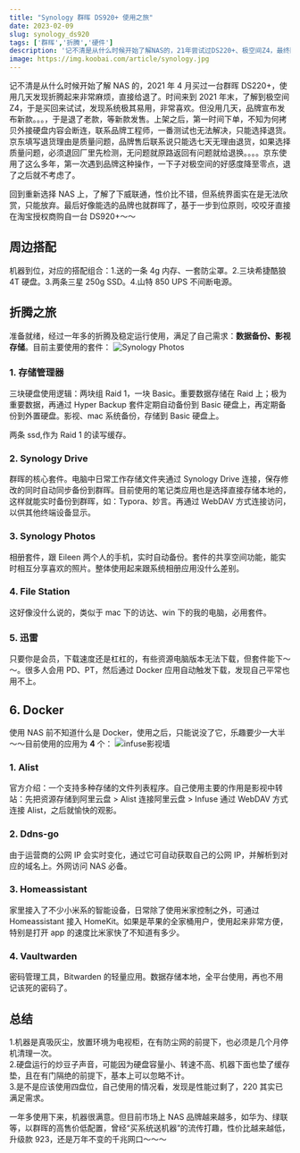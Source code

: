 ```yaml
---
title: "Synology 群晖 DS920+ 使用之旅"
date: 2023-02-09
slug: synology_ds920
tags: ['群晖','折腾','硬件']
description: '记不清是从什么时候开始了解NAS的，21年尝试过DS220+、极空间Z4，最终回归到DS920+。经过一年多的使用，机器很满意，满足了自己需求：数据备份、影视存储。但市场上NAS品牌越来越多，如华为、绿联等，以群晖的高售价低配置，曾经“买系统送机器”的流传打趣，性价比越来越低，升级款923，还是万年不变的千兆网口。'
image: https://img.koobai.com/article/synology.jpg
---
```

记不清是从什么时候开始了解 NAS 的，2021 年 4 月买过一台群晖 DS220+，使用几天发现折腾起来非常麻烦，直接给退了。时间来到 2021 年末，了解到极空间 Z4，于是买回来试试，发现系统极其易用，非常喜欢。但没用几天，品牌宣布发布新款。。。，于是退了老款，等新款发售。上架之后，第一时间下单，不知为何拷贝外接硬盘内容会断连，联系品牌工程师，一番测试也无法解决，只能选择退货。京东填写退货理由是质量问题，品牌售后联系说只能选七天无理由退货，如果选择质量问题，必须退回厂里先检测，无问题就原路返回有问题就给退换。。。。京东使用了这么多年，第一次遇到品牌这种操作，一下子对极空间的好感度降至零点，退了之后就不考虑了。

回到重新选择 NAS 上，了解了下威联通，性价比不错，但系统界面实在是无法欣赏，只能放弃。最后好像能选的品牌也就群晖了，基于一步到位原则，咬咬牙直接在淘宝授权商购自一台 DS920+～～

## 周边搭配
机器到位，对应的搭配组合：1.送的一条 4g 内存、一套防尘罩。2.三块希捷酷狼 4T 硬盘。3.两条三星 250g SSD。4.山特 850 UPS 不间断电源。

## 折腾之旅
准备就绪，经过一年多的折腾及稳定运行使用，满足了自己需求：**数据备份、影视存储**。目前主要使用的套件：
![Synology Photos](https://img.koobai.com/article/synologyphoto.webp)

### 1. 存储管理器
三块硬盘使用逻辑：两块组 Raid 1，一块 Basic。重要数据存储在 Raid 上；极为重要数据，再通过 Hyper Backup 套件定期自动备份到 Basic 硬盘上，再定期备份到外置硬盘。影视、mac 系统备份，存储到 Basic 硬盘上。

两条 ssd,作为 Raid 1 的读写缓存。

### 2. Synology Drive
群晖的核心套件。电脑中日常工作存储文件夹通过 Synology Drive 连接，保存修改的同时自动同步备份到群晖。目前使用的笔记类应用也是选择直接存储本地的，这样就能实时备份到群晖，如：Typora、妙言。再通过 WebDAV 方式连接访问，以供其他终端设备显示。

### 3. Synology Photos
相册套件，跟 Eileen 两个人的手机，实时自动备份。套件的共享空间功能，能实时相互分享喜欢的照片。整体使用起来跟系统相册应用没什么差别。

### 4. File Station
这好像没什么说的，类似于 mac 下的访达、win 下的我的电脑，必用套件。

### 5. 迅雷
只要你是会员，下载速度还是杠杠的，有些资源电脑版本无法下载，但套件能下～～。很多人会用 PD、PT，然后通过 Docker 应用自动触发下载，发现自己平常也用不上。

## 6. Docker
使用 NAS 前不知道什么是 Docker，使用之后，只能说没了它，乐趣要少一大半～～目前使用的应用为 **4** 个：
![infuse影视墙](https://img.koobai.com/article/infuse.webp)

### 1. Alist
官方介绍：一个支持多种存储的文件列表程序。自己使用主要的作用是影视中转站：先把资源存储到阿里云盘 > Alist 连接阿里云盘 > Infuse 通过 WebDAV 方式连接 Alist，之后就愉快的观影。

### 2. Ddns-go
由于运营商的公网 IP 会实时变化，通过它可自动获取自己的公网 IP，并解析到对应的域名上。外网访问 NAS 必备。

### 3. Homeassistant
家里接入了不少小米系的智能设备，日常除了使用米家控制之外，可通过 Homeassistant 接入 HomeKit。如果是苹果的全家桶用户，使用起来非常方便，特别是打开 app 的速度比米家快了不知道有多少。

### 4. Vaultwarden
密码管理工具，Bitwarden 的轻量应用。数据存储本地，全平台使用，再也不用记该死的密码了。

## 总结
1.机器是真吸灰尘，放置环境为电视柜，在有防尘网的前提下，也必须是几个月停机清理一次。<br /> 2.硬盘运行的炒豆子声音，可能因为硬盘容量小、转速不高、机器下面也垫了缓存垫，且在有门隔绝的前提下，基本上可以忽略不计。<br /> 3.是不是应该使用四盘位，自己使用的情况看，发现是性能过剩了，220 其实已满足需求。

一年多使用下来，机器很满意。但目前市场上 NAS 品牌越来越多，如华为、绿联等，以群晖的高售价低配置，曾经“买系统送机器”的流传打趣，性价比越来越低，升级款 923，还是万年不变的千兆网口～～～
